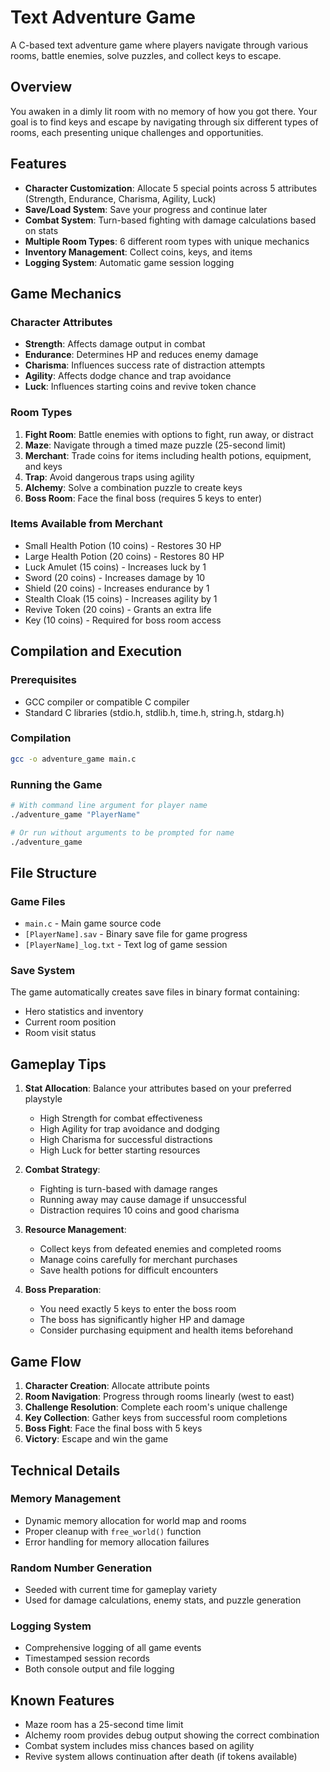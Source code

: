 # Text Adventure Game

A C-based text adventure game where players navigate through various rooms, battle enemies, solve puzzles, and collect keys to escape.

## Overview

You awaken in a dimly lit room with no memory of how you got there. Your goal is to find keys and escape by navigating through six different types of rooms, each presenting unique challenges and opportunities.

## Features

- **Character Customization**: Allocate 5 special points across 5 attributes (Strength, Endurance, Charisma, Agility, Luck)
- **Save/Load System**: Save your progress and continue later
- **Combat System**: Turn-based fighting with damage calculations based on stats
- **Multiple Room Types**: 6 different room types with unique mechanics
- **Inventory Management**: Collect coins, keys, and items
- **Logging System**: Automatic game session logging

## Game Mechanics

### Character Attributes
- **Strength**: Affects damage output in combat
- **Endurance**: Determines HP and reduces enemy damage
- **Charisma**: Influences success rate of distraction attempts
- **Agility**: Affects dodge chance and trap avoidance
- **Luck**: Influences starting coins and revive token chance

### Room Types

1. **Fight Room**: Battle enemies with options to fight, run away, or distract
2. **Maze**: Navigate through a timed maze puzzle (25-second limit)
3. **Merchant**: Trade coins for items including health potions, equipment, and keys
4. **Trap**: Avoid dangerous traps using agility
5. **Alchemy**: Solve a combination puzzle to create keys
6. **Boss Room**: Face the final boss (requires 5 keys to enter)

### Items Available from Merchant
- Small Health Potion (10 coins) - Restores 30 HP
- Large Health Potion (20 coins) - Restores 80 HP
- Luck Amulet (15 coins) - Increases luck by 1
- Sword (20 coins) - Increases damage by 10
- Shield (20 coins) - Increases endurance by 1
- Stealth Cloak (15 coins) - Increases agility by 1
- Revive Token (20 coins) - Grants an extra life
- Key (10 coins) - Required for boss room access

## Compilation and Execution

### Prerequisites
- GCC compiler or compatible C compiler
- Standard C libraries (stdio.h, stdlib.h, time.h, string.h, stdarg.h)

### Compilation
```bash
gcc -o adventure_game main.c
```

### Running the Game
```bash
# With command line argument for player name
./adventure_game "PlayerName"

# Or run without arguments to be prompted for name
./adventure_game
```

## File Structure

### Game Files
- `main.c` - Main game source code
- `[PlayerName].sav` - Binary save file for game progress
- `[PlayerName]_log.txt` - Text log of game session

### Save System
The game automatically creates save files in binary format containing:
- Hero statistics and inventory
- Current room position
- Room visit status

## Gameplay Tips

1. **Stat Allocation**: Balance your attributes based on your preferred playstyle
   - High Strength for combat effectiveness
   - High Agility for trap avoidance and dodging
   - High Charisma for successful distractions
   - High Luck for better starting resources

2. **Combat Strategy**: 
   - Fighting is turn-based with damage ranges
   - Running away may cause damage if unsuccessful
   - Distraction requires 10 coins and good charisma

3. **Resource Management**:
   - Collect keys from defeated enemies and completed rooms
   - Manage coins carefully for merchant purchases
   - Save health potions for difficult encounters

4. **Boss Preparation**: 
   - You need exactly 5 keys to enter the boss room
   - The boss has significantly higher HP and damage
   - Consider purchasing equipment and health items beforehand

## Game Flow

1. **Character Creation**: Allocate attribute points
2. **Room Navigation**: Progress through rooms linearly (west to east)
3. **Challenge Resolution**: Complete each room's unique challenge
4. **Key Collection**: Gather keys from successful room completions
5. **Boss Fight**: Face the final boss with 5 keys
6. **Victory**: Escape and win the game

## Technical Details

### Memory Management
- Dynamic memory allocation for world map and rooms
- Proper cleanup with `free_world()` function
- Error handling for memory allocation failures

### Random Number Generation
- Seeded with current time for gameplay variety
- Used for damage calculations, enemy stats, and puzzle generation

### Logging System
- Comprehensive logging of all game events
- Timestamped session records
- Both console output and file logging

## Known Features

- Maze room has a 25-second time limit
- Alchemy room provides debug output showing the correct combination
- Combat system includes miss chances based on agility
- Revive system allows continuation after death (if tokens available)
